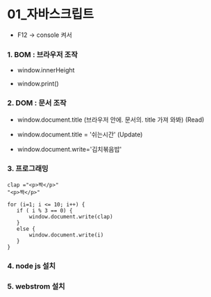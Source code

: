 # 01_자바스크립트

- F12 → console 켜서 



### 1. BOM : 브라우저 조작

- window.innerHeight

- window.print()

  

### 2. DOM : 문서 조작

- window.document.title (브라우저 안에. 문서의. title 가져 와봐) (Read)

- window.document.title = '쉬는시간' (Update) 

- window.document.write='김치볶음밥'



### 3. 프로그래밍

```
clap ="<p>짝</p>"
"<p>짝</p>"

for (i=1; i <= 10; i++) {
   if ( i % 3 == 0) {
       window.document.write(clap)
   }
   else {
       window.document.write(i)
   }
}
```



### 4. node js 설치

### 5. webstrom 설치

